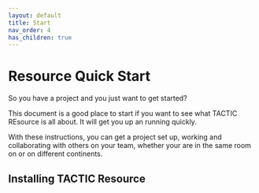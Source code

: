 ```yaml
---
layout: default
title: Start
nav_order: 4
has_children: true
---
```



# Resource Quick Start

So you have a project and you just want to get started?

This document is a good place to start if you want to see what TACTIC REsource is all about.  It will get you up an running quickly.

With these instructions, you can get a project set up, working and collaborating with others on your team, whether your are in the same room on or on different continents.


## Installing TACTIC Resource


